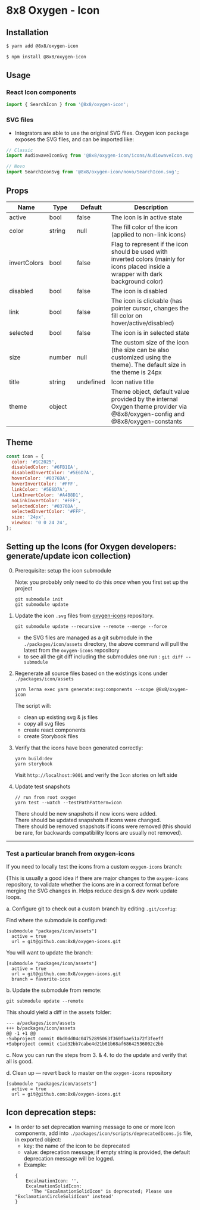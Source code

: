 # 8x8 Oxygen - Icon

## Installation

```sh
$ yarn add @8x8/oxygen-icon
```

```sh
$ npm install @8x8/oxygen-icon
```

## Usage

### React Icon components

```js
import { SearchIcon } from '@8x8/oxygen-icon';
```

### SVG files

- Integrators are able to use the original SVG files. Oxygen icon package exposes the SVG files, and can be imported like:

```js
// Classic
import AudiowaveIconSvg from '@8x8/oxygen-icon/icons/AudiowaveIcon.svg';

// Novo
import SearchIconSvg from '@8x8/oxygen-icon/novo/SearchIcon.svg';
```

## Props

| Name         | Type   | Default   | Description                                                                                                                             |
| ------------ | ------ | --------- | --------------------------------------------------------------------------------------------------------------------------------------- |
| active       | bool   | false     | The icon is in active state                                                                                                             |
| color        | string | null      | The fill color of the icon (applied to non-link icons)                                                                                  |
| invertColors | bool   | false     | Flag to represent if the icon should be used with inverted colors (mainly for icons placed inside a wrapper with dark background color) |
| disabled     | bool   | false     | The icon is disabled                                                                                                                    |
| link         | bool   | false     | The icon is clickable (has pointer cursor, changes the fill color on hover/active/disabled)                                             |
| selected     | bool   | false     | The icon is in selected state                                                                                                           |
| size         | number | null      | The custom size of the icon (the size can be also customized using the theme). The default size in the theme is 24px                    |
| title        | string | undefined | Icon native title                                                                                                                       |
| theme        | object |           | Theme object, default value provided by the internal Oxygen theme provider via @8x8/oxygen-config and @8x8/oxygen-constants             |

## Theme

```js
const icon = {
  color: '#1C2025',
  disabledColor: '#6FB1EA',
  disabledInvertColor: '#5E6D7A',
  hoverColor: '#0376DA',
  hoverInvertColor: '#FFF',
  linkColor: '#5E6D7A',
  linkInvertColor: '#A4B8D1',
  noLinkInvertColor: '#FFF',
  selectedColor: '#0376DA',
  selectedInvertColor: '#FFF',
  size: '24px',
  viewBox: '0 0 24 24',
};
```

## Setting up the Icons (for Oxygen developers: generate/update icon collection)

0. Prerequisite: setup the icon submodule

   Note: you probably only need to do this _once_ when you first set up the project

   ```
   git submodule init
   git submodule update
   ```

1. Update the icon `.svg` files from [oxygen-icons](https://github.com/8x8/oxygen-icons) repository.

   ```
   git submodule update --recursive --remote --merge --force
   ```

   - the SVG files are managed as a git submodule in the `./packages/icon/assets` directory, the above command will pull the latest from the `oxygen-icons` repository
   - to see all the git diff including the submodules one run : `git diff --submodule`

2. Regenerate all source files based on the existings icons under `./packages/icon/assets`

   ```
   yarn lerna exec yarn generate:svg:components --scope @8x8/oxygen-icon
   ```

   The script will:

   - clean up existing svg & js files
   - copy all svg files
   - create react components
   - create Storybook files

3. Verify that the icons have been generated correctly:

   ```
   yarn build:dev
   yarn storybook
   ```

   Visit `http://localhost:9001` and verify the `Icon` stories on left side

4. Update test snapshots

   ```
   // run from root oxygen
   yarn test --watch --testPathPattern=icon
   ```

   There should be new snapshots if new icons were added.<br />
   There should be updated snapshots if icons were changed.<br />
   There should be removed snapshots if icons were removed (this should be rare, for backwards compatibility Icons are usually not removed).

---

### Test a particular branch from oxygen-icons

If you need to locally test the icons from a custom `oxygen-icons` branch:

{This is usually a good idea if there are major changes to the `oxygen-icons` repository, to validate whether the icons are in a correct format before merging the SVG changes in.
Helps reduce design & dev work update loops.

a. Configure git to check out a custom branch by editing `.git/config`:

Find where the submodule is configured:

```
[submodule "packages/icon/assets"]
  active = true
  url = git@github.com:8x8/oxygen-icons.git
```

You will want to update the branch:

```
[submodule "packages/icon/assets"]
  active = true
  url = git@github.com:8x8/oxygen-icons.git
  branch = favorite-icon
```

b. Update the submodule from remote:

```
git submodule update --remote
```

This should yield a diff in the assets folder:

```git
--- a/packages/icon/assets
+++ b/packages/icon/assets
@@ -1 +1 @@
-Subproject commit 0bd0dd04c04752895063f360fbae51a72f3feeff
+Subproject commit c1ad32bb7cabe4d21b61b68af68642536002c2bb
```

c. Now you can run the steps from 3. & 4. to do the update and verify that all is good.

d. Clean up — revert back to master on the `oxygen-icons` repository

```
[submodule "packages/icon/assets"]
  active = true
  url = git@github.com:8x8/oxygen-icons.git
```

## Icon deprecation steps:

- In order to set deprecation warning message to one or more Icon components, add into `./packages/icon/scripts/deprecatedIcons.js` file, in exported object:
  - key: the name of the icon to be deprecated
  - value: deprecation message; if empty string is provided, the default deprecation message will be logged.
  - Example:
  ```
  {
      ExcalmationIcon: '',
      ExcalmationSolidIcon:
        'The "ExcalmationSolidIcon" is deprecated; Please use "ExclamationCircleSolidIcon" instead'
  }
  ```
